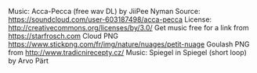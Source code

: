 Music: Acca-Pecca  (free wav DL) by JiiPee Nyman
Source: https://soundcloud.com/user-603187498/acca-pecca
License: http://creativecommons.org/licenses/by/3.0/
Get music free for a link from https://starfrosch.com
Cloud PNG https://www.stickpng.com/fr/img/nature/nuages/petit-nuage
Goulash PNG from http://www.tradicnirecepty.cz/
Music: Spiegel in Spiegel (short loop) by Arvo Pärt
